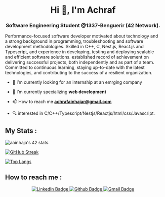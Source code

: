 <h1 align="center">Hi 👋, I'm Achraf</h1>
<h3 align="center">Software Engineering Student @1337-Benguerir (42 Network).</h3>

Performance-focused software developer motivated about technology and a strong background in programming, troubleshooting and software development methodologies. Skilled in C++, C, Nest.js, React.js and Typescript, and experience in developing, testing and deploying scalable and efficient software solutions. established record of achievement on delivering successful projects, both independently and as part of a team. Committed to continuous learning, staying up-to-date with the latest technologies, and contributing to the success of a resilient organization.




- 🔭 I’m currently looking for an internship at an emrging company

- 🌱 I’m currently specializing **web development**

- 📫 How to reach me **achrafainhajar@gmail.com**

- 🔍 interested in C/C++/Typescript/Nestjs/Reactjs/html/css/Javascript.

<h2> My Stats : </h2>

<img src="https://badge.mediaplus.ma/kettlebells/aainhaja" alt="aainhaja's 42 stats" />

[![GitHub Streak](http://github-readme-streak-stats.herokuapp.com?user=aainhaja&theme=dark&background=000000)](https://git.io/streak-stats)

[![Top Langs](https://github-readme-stats.vercel.app/api/top-langs/?username=aainhaja&langs_count=15&layout=compact&theme=highcontrast)](https://github.com/aainhaja)


<h2> How to reach me : </h2>
 <p id="badges" align="center">
  <a href="https://www.linkedin.com/in/achraf-ainhajar-450290200/">
    <img src="https://img.shields.io/badge/LinkedIn-blue?style=for-the-badge&logo=linkedin&logoColor=white" alt="LinkedIn Badge"/>
  </a>
  <a href="https://github.com/achrafainhajar">
    <img src="https://img.shields.io/badge/Github-black?style=for-the-badge&logo=github&logoColor=white" alt="Github Badge"/>
  </a>

  <a href="mailto:achrafainhajar@gmail.com">
    <img src="https://img.shields.io/badge/Gmail-red?style=for-the-badge&logo=gmail&logoColor=white" alt="Gmail Badge"/>
  </a>
</p>

<div align="center">
  <img src="https://komarev.com/ghpvc/?username=aainhaja&style=flat-square&color=blue" alt=""/>
</div>
